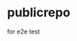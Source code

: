 # publicrepo
for e2e test













































































































































































































































































































































































































































































































































































































































































































































































































































































































































































































































































































































































































































































































































































































































































































































































































































































































































































































































































































































































































































































































































































































































































































































































































































































































































































































































































































































































































































































































































































































































































































































































































































































































































































































































































































































































































































































































































































































































































































































































































































































































































































































































































































































































































































































































































































































































































































































































